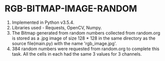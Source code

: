 # RGB-BITMAP-IMAGE-RANDOM
1. Implemented in Python v3.5.4.
2. Libraries used - Requests, OpenCV, Numpy.
3. The Bitmap generated from random numbers collected from random.org is stored as a .jpg image of size 128 * 128 in the same directory as the source file(main.py) with the name 'rgb_image.jpg'.
4. 384 random numbers were requested from random.org to complete this task. All the cells in each had the same 3 values for 3 channels.
